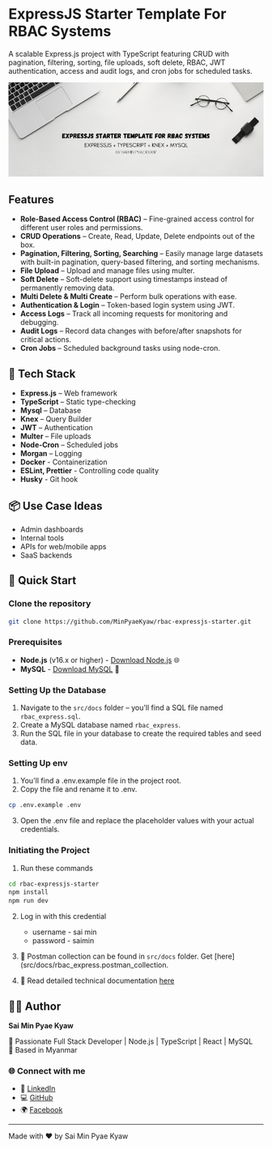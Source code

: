 # ExpressJS Starter Template For RBAC Systems

A scalable Express.js project with TypeScript featuring CRUD with pagination, filtering, sorting, file uploads, soft delete, RBAC, JWT authentication, access and audit logs, and cron jobs for scheduled tasks.

![Cover Image](./src/docs/cover.png)

## Features

- **Role-Based Access Control (RBAC)** – Fine-grained access control for different user roles and permissions.
- **CRUD Operations** – Create, Read, Update, Delete endpoints out of the box.
- **Pagination, Filtering, Sorting, Searching** – Easily manage large datasets with built-in pagination, query-based filtering, and sorting mechanisms.
- **File Upload** – Upload and manage files using multer.
- **Soft Delete** – Soft-delete support using timestamps instead of permanently removing data.
- **Multi Delete & Multi Create** – Perform bulk operations with ease.
- **Authentication & Login** – Token-based login system using JWT.
- **Access Logs** – Track all incoming requests for monitoring and debugging.
- **Audit Logs** – Record data changes with before/after snapshots for critical actions.
- **Cron Jobs** – Scheduled background tasks using node-cron.

## 🧱 Tech Stack

- **Express.js** – Web framework
- **TypeScript** – Static type-checking
- **Mysql** – Database
- **Knex** – Query Builder
- **JWT** – Authentication
- **Multer** – File uploads
- **Node-Cron** – Scheduled jobs
- **Morgan** – Logging
- **Docker** - Containerization
- **ESLint, Prettier** - Controlling code quality
- **Husky** - Git hook

## 📦 Use Case Ideas

- Admin dashboards
- Internal tools
- APIs for web/mobile apps
- SaaS backends

## 🚀 Quick Start

### Clone the repository

```bash
git clone https://github.com/MinPyaeKyaw/rbac-expressjs-starter.git
```

### Prerequisites

- **Node.js** (v16.x or higher) - [Download Node.js](https://nodejs.org/) 🌐
- **MySQL** - [Download MySQL](https://dev.mysql.com/downloads/) 💾

### Setting Up the Database

1. Navigate to the `src/docs` folder – you'll find a SQL file named `rbac_express.sql`.
2. Create a MySQL database named `rbac_express`.
3. Run the SQL file in your database to create the required tables and seed data.

### Setting Up env

1. You'll find a .env.example file in the project root.
2. Copy the file and rename it to .env.

```bash
cp .env.example .env
```

3. Open the .env file and replace the placeholder values with your actual credentials.

### Initiating the Project

1. Run these commands

```bash
cd rbac-expressjs-starter
npm install
npm run dev
```

2. Log in with this credential

   - username - sai min
   - password - saimin

3. 📄 Postman collection can be found in `src/docs` folder. Get [here](src/docs/rbac_express.postman_collection.
4. 📝 Read detailed technical documentation [here](src/docs/tech_docs.md)

## 👨‍💻 Author

**Sai Min Pyae Kyaw**

💼 Passionate Full Stack Developer | Node.js | TypeScript | React | MySQL  
📍 Based in Myanmar

### 🌐 Connect with me

- 💼 [LinkedIn](https://www.linkedin.com/in/sai-min-pyae-kyaw-369005200/)
- 💻 [GitHub](https://github.com/MinPyaeKyaw)
- 🌍 [Facebook](https://www.facebook.com/minpyae.kyaw.73)

---

Made with ❤️ by Sai Min Pyae Kyaw
